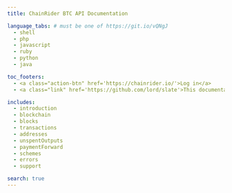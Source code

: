 ```yaml
---
title: ChainRider BTC API Documentation

language_tabs: # must be one of https://git.io/vQNgJ
  - shell
  - php
  - javascript
  - ruby
  - python
  - java

toc_footers:
  - <a class="action-btn" href='https://chainrider.io/'>Log in</a>
  - <a class="link" href='https://github.com/lord/slate'>This documentation is powered by <em>Slate</em></a>

includes:
  - introduction
  - blockchain
  - blocks
  - transactions
  - addresses
  - unspentOutputs
  - paymentForward
  - schemes
  - errors
  - support

search: true
---
```

